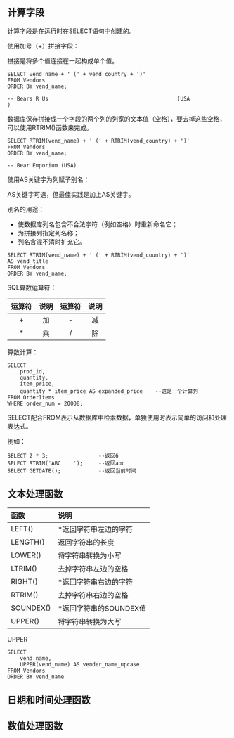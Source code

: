 ## 计算字段

计算字段是在运行时在SELECT语句中创建的。

使用加号（+）拼接字段：

拼接是将多个值连接在一起构成单个值。

```
SELECT vend_name + ' (' + vend_country + ')'
FROM Vendors
ORDER BY vend_name;

-- Bears R Us                                         (USA                                               )
```

数据库保存拼接成一个字段的两个列的列宽的文本值（空格），要去掉这些空格，可以使用RTRIM\(\)函数来完成。

```
SELECT RTRIM(vend_name) + ' (' + RTRIM(vend_country) + ')'
FROM Vendors
ORDER BY vend_name;

-- Bear Emporium (USA)
```

使用AS关键字为列赋予别名：

AS关键字可选，但最佳实践是加上AS关键字。

别名的用途：

* 使数据库列名包含不合法字符（例如空格）时重新命名它；
* 为拼接列指定列名称；
* 列名含混不清时扩充它。

```
SELECT RTRIM(vend_name) + ' (' + RTRIM(vend_country) + ')'
AS vend_title
FROM Vendors
ORDER BY vend_name;
```

SQL算数运算符：

| 运算符 | 说明 | 运算符 | 说明 |
| :---: | :---: | :---: | :---: |
| + | 加 | - | 减 |
| \* | 乘 | / | 除 |

算数计算：

```
SELECT 
    prod_id, 
    quantity, 
    item_price, 
    quantity * item_price AS expanded_price    --这是一个计算列
FROM OrderItems
WHERE order_num = 20008;
```

SELECT配合FROM表示从数据库中检索数据，单独使用时表示简单的访问和处理表达式。

例如：

```
SELECT 2 * 3;                --返回6
SELECT RTRIM('ABC    ');     --返回abc
SELECT GETDATE();            --返回当前时间
```

## 文本处理函数

| 函数 | 说明 |
| :--- | :--- |
| LEFT\(\) | \*返回字符串左边的字符 |
| LENGTH\(\) | 返回字符串的长度 |
| LOWER\(\) | 将字符串转换为小写 |
| LTRIM\(\) | 去掉字符串左边的空格 |
| RIGHT\(\) | \*返回字符串右边的字符 |
| RTRIM\(\) | 去掉字符串右边的空格 |
| SOUNDEX\(\) | \*返回字符串的SOUNDEX值 |
| UPPER\(\) | 将字符串转换为大写 |

UPPER

```
SELECT 
	vend_name, 
	UPPER(vend_name) AS vender_name_upcase
FROM Vendors
ORDER BY vend_name
```

## 日期和时间处理函数

## 数值处理函数



